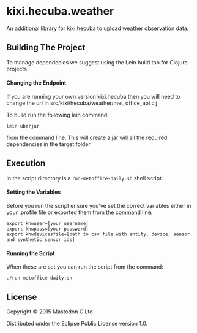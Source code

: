 # kixi.hecuba.weather

An additional library for kixi.hecuba to upload weather observation data. 


## Building The Project
To manage dependecies we suggest using the Lein build too for Clojure projects. 

#### Changing the Endpoint

If you are running your own version kixi.hecuba then you will need to change the url in src/kixi/hecuba/weather/met_office_api.clj


To build run the following lein command:

	lein uberjar

from the command line. This will create a jar will all the required dependencies in the target folder. 

## Execution

In the script directory is a ```run-metoffice-daily.sh``` shell script. 

#### Setting the Variables
Before you run the script ensure you've set the correct variables either in your .profile file or exported them from the command line.

	export khwuser=[your username]
	export khwpass=[your password]
	export khwdevicesfile=[path to csv file with entity, device, sensor and synthetic sensor ids] 

#### Running the Script

When these are set you can run the script from the command:

	./run-metoffice-daily.sh
	
## License

Copyright © 2015 Mastodon C Ltd

Distributed under the Eclipse Public License version 1.0.
